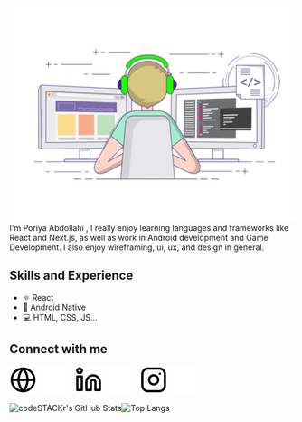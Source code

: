 
<img src="./img/banner.gif" >
I'm Poriya Abdollahi , I really enjoy learning languages and frameworks like React and Next.js, as well as work in Android development and Game Development. I also enjoy wireframing, ui, ux, and design in general. 

 

 
## Skills and Experience
* ⚛ React
* 📱 Android Native
* 💻 HTML, CSS, JS...
## Connect with me
[![website](./img/globe-light.svg)](https://poriyaabdollahi.github.io/poriya-abdollahi#gh-light-mode-only)
[![website](./img/globe-dark.svg)](https://poriyaabdollahi.github.io/poriya-abdollahi#gh-dark-mode-only)
&nbsp;&nbsp;
[![website](./img/linkedin-light.svg)](https://www.linkedin.com/in/poriyaabdollahi#gh-light-mode-only)
[![website](./img/linkedin-dark.svg)](https://www.linkedin.com/in/poriyaabdollahi#gh-dark-mode-only)
&nbsp;&nbsp;
[![website](./img/instagram-light.svg)](https://www.instagram.com/poriyaabdollahi/#gh-light-mode-only)
[![website](./img/instagram-dark.svg)](https://www.instagram.com/poriyaabdollahi/#gh-dark-mode-only)

<img align="left" alt="codeSTACKr's GitHub Stats" src="https://github-readme-stats.vercel.app/api?username=PoriyaAbdollahi&show_icons=true&hide_border=false&title_color=ff652f&icon_color=FFE400&bg_color=09131B&text_color=ffffff&border_color=0c1a25" />

![Top Langs](https://github-readme-stats.vercel.app/api/top-langs/?username=poriyaabdollahi&layout=compact&title_color=ff652f&icon_color=FFE400&bg_color=09131B&text_color=ffffff&border_color=0c1a25&card_width=320)
